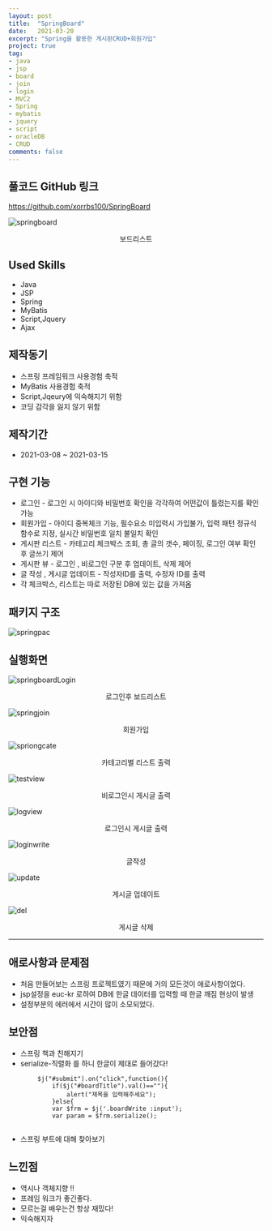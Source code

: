 ```yaml
---
layout: post
title:  "SpringBoard"
date:   2021-03-20
excerpt: "Spring을 활용한 게시판CRUD+회원가입"
project: true
tag:
- java 
- jsp
- board
- join
- login
- MVC2
- Spring
- mybatis
- jquery
- script
- oracleDB
- CRUD
comments: false
---
```


## 풀코드 GitHub 링크
<https://github.com/xorrbs100/SpringBoard>

![springboard](https://user-images.githubusercontent.com/69500105/111940648-9d51fb80-8b12-11eb-8705-3544c1319250.png)

<center>보드리스트</center>  


## Used Skills
* Java
* JSP
* Spring
* MyBatis
* Script,Jquery
* Ajax


## 제작동기
* 스프링 프레임워크 사용경험 축적
* MyBatis 사용경험 축적
* Script,Jqeury에 익숙해지기 위함
* 코딩 감각을 잃지 않기 위함


## 제작기간
* 2021-03-08 ~ 2021-03-15


## 구현 기능
* 로그인 - 로그인 시 아이디와 비밀번호 확인을 각각하여 어떤값이 틀렸는지를 확인가능
* 회원가입 - 아이디 중복체크 기능, 필수요소 미입력시 가입불가, 입력 패턴 정규식 함수로 지정, 실시간 비밀번호 일치 불일치 확인
* 게시판 리스트 - 카테고리 체크박스 조회, 총 글의 갯수, 페이징, 로그인 여부 확인 후 글쓰기 제어
* 게시판 뷰 - 로그인 , 비로그인 구분 후 업데이트, 삭제 제어
* 글 작성 , 게시글 업데이트 - 작성자ID를 출력, 수정자 ID를 출력
* 각 체크박스, 리스트는 따로 저장된 DB에 있는 값을 가져옴


## 패키지 구조
![springpac](https://user-images.githubusercontent.com/69500105/111941751-13576200-8b15-11eb-93e8-8565e4a41b42.png)

 
## 실행화면
 ![springboardLogin](https://user-images.githubusercontent.com/69500105/111940649-9dea9200-8b12-11eb-87ab-d1c6f3277556.png)
 <center>로그인후 보드리스트</center>  


![springjoin](https://user-images.githubusercontent.com/69500105/111940650-9e832880-8b12-11eb-8204-89dee48531f7.png)
<center>회원가입</center>  


![spriongcate](https://user-images.githubusercontent.com/69500105/111940653-9f1bbf00-8b12-11eb-8042-ee1083c48505.png)
<center>카테고리별 리스트 출력</center>  


![testview](https://user-images.githubusercontent.com/69500105/111940654-9f1bbf00-8b12-11eb-9ae5-064056dae769.png)
<center>비로그인시 게시글 출력</center>  



![logview](https://user-images.githubusercontent.com/69500105/111940660-a04cec00-8b12-11eb-8df1-e9db42c23935.png)
<center>로그인시 게시글 출력</center>  



![loginwrite](https://user-images.githubusercontent.com/69500105/111940659-9fb45580-8b12-11eb-8406-767d78681419.png)
<center>글작성</center>  



![update](https://user-images.githubusercontent.com/69500105/111940655-9f1bbf00-8b12-11eb-862d-39e8c16d3bb4.png)
<center>게시글 업데이트</center>  



![del](https://user-images.githubusercontent.com/69500105/111940656-9fb45580-8b12-11eb-856c-f9b4ae26dc60.png)
<center>게시글 삭제</center>  



---

## 애로사항과 문제점
* 처음 만들어보는 스프링 프로젝트였기 때문에 거의 모든것이 애로사항이었다.
* jsp설정을 euc-kr 로하여 DB에 한글 데이터를 입력할 때 한글 깨짐 현상이 발생
* 설정부분의 에러에서 시간이 많이 소모되었다.


## 보안점
* 스프링 책과 친해지기
* serialize-직렬화 를 하니 한글이 제대로 들어갔다!
 
```
        $j("#submit").on("click",function(){
			if($j("#boardTitle").val()==""){
				alert("제목을 입력해주세요");
			}else{
			var $frm = $j('.boardWrite :input');
			var param = $frm.serialize();
			
```

* 스프링 부트에 대해 찾아보기


## 느낀점
* 역시나 객체지향 !!
* 프레임 워크가 좋긴좋다.
* 모르는걸 배우는건 항상 재밌다!
* 익숙해지자
